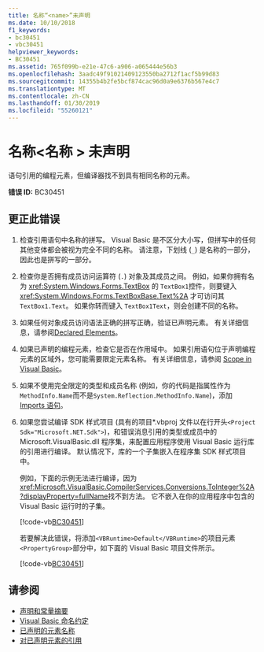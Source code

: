 ```yaml
---
title: 名称“<name>”未声明
ms.date: 10/10/2018
f1_keywords:
- bc30451
- vbc30451
helpviewer_keywords:
- BC30451
ms.assetid: 765f099b-e21e-47c6-a906-a065444e56b3
ms.openlocfilehash: 3aadc49f91021409123550ba2712f1acf5b99d83
ms.sourcegitcommit: 14355b4b2fe5bcf874cac96d0a9e6376b567e4c7
ms.translationtype: MT
ms.contentlocale: zh-CN
ms.lasthandoff: 01/30/2019
ms.locfileid: "55260121"
---
```

# <a name="name-name-is-not-declared"></a>名称\<名称 > 未声明
语句引用的编程元素，但编译器找不到具有相同名称的元素。  
  
 **错误 ID:** BC30451  
  
## <a name="to-correct-this-error"></a>更正此错误  
  
1. 检查引用语句中名称的拼写。 Visual Basic 是不区分大小写，但拼写中的任何其他变体都会被视为完全不同的名称。 请注意，下划线 (`_`) 是名称的一部分，因此也是拼写的一部分。  
  
2. 检查你是否拥有成员访问运算符 (`.`) 对象及其成员之间。 例如，如果你拥有名为 <xref:System.Windows.Forms.TextBox> 的 `TextBox1`控件，则要键入 <xref:System.Windows.Forms.TextBoxBase.Text%2A> 才可访问其 `TextBox1.Text`。 如果你转而键入 `TextBox1Text`，则会创建不同的名称。  
  
3. 如果任何对象成员访问语法正确的拼写正确，验证已声明元素。 有关详细信息，请参阅[Declared Elements](../../programming-guide/language-features/declared-elements/index.md)。  
  
4. 如果已声明的编程元素，检查它是否在作用域中。 如果引用语句位于声明编程元素的区域外，您可能需要限定元素名称。 有关详细信息，请参阅 [Scope in Visual Basic](../../programming-guide/language-features/declared-elements/scope.md)。  

5. 如果不使用完全限定的类型和成员名称 (例如，你的代码是指属性作为`MethodInfo.Name`而不是`System.Reflection.MethodInfo.Name`)，添加[Imports 语句](../statements/imports-statement-net-namespace-and-type.md)。

6. 如果您尝试编译 SDK 样式项目 (具有的项目\*.vbproj 文件以在行开头`<Project Sdk="Microsoft.NET.Sdk">`)，和错误消息引用的类型或成员中的 Microsoft.VisualBasic.dll 程序集，来配置应用程序使用 Visual Basic 运行库的引用进行编译。 默认情况下，库的一个子集嵌入在程序集 SDK 样式项目中。

   例如，下面的示例无法进行编译，因为<xref:Microsoft.VisualBasic.CompilerServices.Conversions.ToInteger%2A?displayProperty=fullName>找不到方法。 它不嵌入在你的应用程序中包含的 Visual Basic 运行时的子集。  

   [!code-vb[BC30451](~/samples/snippets/visualbasic/language-reference/error-messages/bc30451/program1.vb)]

   若要解决此错误，将添加`<VBRuntime>Default</VBRuntime>`的项目元素`<PropertyGroup>`部分中，如下面的 Visual Basic 项目文件所示。

   [!code-vb[BC30451](~/samples/snippets/visualbasic/language-reference/error-messages/bc30451/vbruntime.vbproj?highlight=6)]

## <a name="see-also"></a>请参阅

- [声明和常量摘要](../../../visual-basic/language-reference/keywords/declarations-and-constants-summary.md)
- [Visual Basic 命名约定](../../../visual-basic/programming-guide/program-structure/naming-conventions.md)
- [已声明的元素名称](../../../visual-basic/programming-guide/language-features/declared-elements/declared-element-names.md)
- [对已声明元素的引用](../../../visual-basic/programming-guide/language-features/declared-elements/references-to-declared-elements.md)
